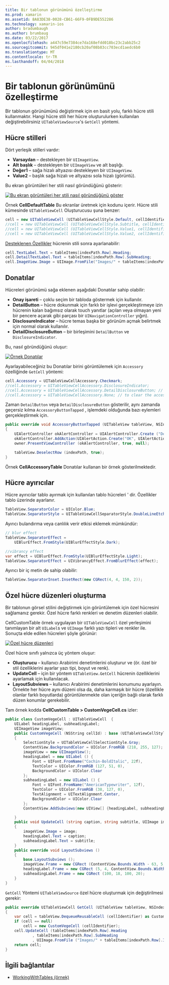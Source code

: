 ```yaml
---
title: Bir tablonun görünümünü özelleştirme
ms.prod: xamarin
ms.assetid: 8A83DE38-0028-CB61-66F9-0FB9DE552286
ms.technology: xamarin-ios
author: bradumbaugh
ms.author: brumbaug
ms.date: 03/22/2017
ms.openlocfilehash: a447c59e7384ce7da168efdd018bc23c2abb25c2
ms.sourcegitcommit: 945df041e2180cb20af08b83cc703ecd1aedc6b0
ms.translationtype: MT
ms.contentlocale: tr-TR
ms.lasthandoff: 04/04/2018
---
```

# <a name="customizing-a-tables-appearance"></a>Bir tablonun görünümünü özelleştirme

Bir tablonun görünümünü değiştirmek için en basit yolu, farklı hücre stili kullanmaktır. Hangi hücre stili her hücre oluşturulurken kullanılan değiştirebilirsiniz `UITableViewSource`'s `GetCell` yöntemi.

## <a name="cell-styles"></a>Hücre stilleri

Dört yerleşik stilleri vardır:

-  **Varsayılan** – destekleyen bir `UIImageView`.
-  **Alt başlık** – destekleyen bir `UIImageView` ve alt başlığı.
-  **Değer1** – sağa hizalı altyazısı destekleyen bir `UIImageView`.
-  **Value2** – başlık sağa hizalı ve altyazısı sola hizalı (görüntü).


Bu ekran görüntüleri her stili nasıl göründüğünü gösterir:

 [![](customizing-table-appearance-images/image7.png "Bu ekran görüntüleri her stili nasıl göründüğünü göster")](customizing-table-appearance-images/image7.png#lightbox)

Örnek **CellDefaultTable** Bu ekranlar üretmek için kodunu içerir. Hücre stili kümesinde `UITableViewCell` Oluşturucusu şuna benzer:

```csharp
cell = new UITableViewCell (UITableViewCellStyle.Default, cellIdentifier);
//cell = new UITableViewCell (UITableViewCellStyle.Subtitle, cellIdentifier);
//cell = new UITableViewCell (UITableViewCellStyle.Value1, cellIdentifier);
//cell = new UITableViewCell (UITableViewCellStyle.Value2, cellIdentifier);
```

[Desteklenen Özellikler](http://developer.xamarin.com/api/type/UIKit.UITableViewCell/) hücrenin stili sonra ayarlanabilir:

```csharp
cell.TextLabel.Text = tableItems[indexPath.Row].Heading;
cell.DetailTextLabel.Text = tableItems[indexPath.Row].SubHeading;
cell.ImageView.Image = UIImage.FromFile("Images/" + tableItems[indexPath.Row].ImageName); // don't use for Value2
```

## <a name="accessories"></a>Donatılar

Hücreleri görünümü sağa eklenen aşağıdaki Donatılar sahip olabilir:

-   **Onay işareti** – çoklu seçim bir tabloda göstermek için kullanılır.
-   **DetailButton** – hücre dokunmak için farklı bir işlevi gerçekleştirmeye izin hücrenin kalan bağımsız olarak touch yanıtlar (açılan veya olmayan yeni bir pencere açarak gibi parçası bir `UINavigationController` yığın).
-   **DisclosureIndicator** – hücre temas başka bir görünüm açmak belirtmek için normal olarak kullanılır.
-   **DetailDisclosureButton** – bir birleşimini `DetailButton` ve `DisclosureIndicator`.


Bu, nasıl göründüğünü oluşur:

 [![](customizing-table-appearance-images/image8.png "Örnek Donatılar")](customizing-table-appearance-images/image8.png#lightbox)

Ayarlayabileceğiniz bu Donatılar birini görüntülemek için `Accessory` özelliğinde `GetCell` yöntemi:

```csharp
cell.Accessory = UITableViewCellAccessory.Checkmark;
//cell.Accessory = UITableViewCellAccessory.DisclosureIndicator;
//cell.Accessory = UITableViewCellAccessory.DetailDisclosureButton; // implement AccessoryButtonTapped
//cell.Accessory = UITableViewCellAccessory.None; // to clear the accessory
```

Zaman `DetailButton` veya `DetailDisclosureButton` gösterilir, aynı zamanda geçersiz kılma `AccessoryButtonTapped` , işlemdeki olduğunda bazı eylemleri gerçekleştirmek için.

```csharp
public override void AccessoryButtonTapped (UITableView tableView, NSIndexPath indexPath)
{
    UIAlertController okAlertController = UIAlertController.Create ("DetailDisclosureButton Touched", tableItems[indexPath.Row].Heading, UIAlertControllerStyle.Alert);
    okAlertController.AddAction(UIAlertAction.Create("OK", UIAlertActionStyle.Default, null));
    owner.PresentViewController (okAlertController, true, null);

    tableView.DeselectRow (indexPath, true);
}
```

Örnek **CellAccessoryTable** Donatılar kullanan bir örnek gösterilmektedir.

## <a name="cell-separators"></a>Hücre ayırıcılar

Hücre ayırıcılar tablo ayırmak için kullanılan tablo hücreleri ' dir. Özellikler tablo üzerinde ayarlanır.

```csharp
TableView.SeparatorColor = UIColor.Blue;
TableView.SeparatorStyle = UITableViewCellSeparatorStyle.DoubleLineEtched;
```

Ayırıcı bulandırma veya canlılık verir etkisi eklemek mümkündür:

```csharp
// blur effect
TableView.SeparatorEffect =
    UIBlurEffect.FromStyle(UIBlurEffectStyle.Dark);

//vibrancy effect
var effect = UIBlurEffect.FromStyle(UIBlurEffectStyle.Light);
TableView.SeparatorEffect = UIVibrancyEffect.FromBlurEffect(effect);
```

Ayırıcı bir iç metin de sahip olabilir:

```csharp
TableView.SeparatorInset.InsetRect(new CGRect(4, 4, 150, 2));
```

## <a name="creating-custom-cell-layouts"></a>Özel hücre düzenleri oluşturma

Bir tablonun görsel stilini değiştirmek için görüntülemek için özel hücresini sağlamanız gerekir. Özel hücre farklı renkleri ve denetim düzenleri olabilir.

CellCustomTable örnek uygulayan bir `UITableViewCell` özel yerleşimini tanımlayan bir alt `UILabel`s ve `UIImage` farklı yazı tipleri ve renkler ile. Sonuçta elde edilen hücreleri şöyle görünür:

 [![](customizing-table-appearance-images/image9.png "Özel hücre düzenleri")](customizing-table-appearance-images/image9.png#lightbox)

Özel hücre sınıfı yalnızca üç yöntem oluşur:

-   **Oluşturucu** – kullanıcı Arabirimi denetimlerini oluşturur ve (ör. özel bir stil özelliklerini ayarlar yazı tipi, boyut ve renk).
-   **UpdateCell** – için bir yöntem `UITableView.GetCell` hücrenin özelliklerini ayarlamak için kullanılacak.
-   **LayoutSubviews** – kullanıcı Arabirimi denetimlerini konumunu ayarlayın. Örnekte her hücre aynı düzeni olsa da, daha karmaşık bir hücre (özellikle olanlar farklı boyutlarda) görüntülenmekte olan içeriğin bağlı olarak farklı düzen konumlar gerekebilir.


Tam örnek kodda **CellCustomTable > CustomVegeCell.cs** izler:

```csharp
public class CustomVegeCell : UITableViewCell  {
    UILabel headingLabel, subheadingLabel;
    UIImageView imageView;
    public CustomVegeCell (NSString cellId) : base (UITableViewCellStyle.Default, cellId)
    {
        SelectionStyle = UITableViewCellSelectionStyle.Gray;
        ContentView.BackgroundColor = UIColor.FromRGB (218, 255, 127);
        imageView = new UIImageView();
        headingLabel = new UILabel () {
            Font = UIFont.FromName("Cochin-BoldItalic", 22f),
            TextColor = UIColor.FromRGB (127, 51, 0),
            BackgroundColor = UIColor.Clear
        };
        subheadingLabel = new UILabel () {
            Font = UIFont.FromName("AmericanTypewriter", 12f),
            TextColor = UIColor.FromRGB (38, 127, 0),
            TextAlignment = UITextAlignment.Center,
            BackgroundColor = UIColor.Clear
        };
        ContentView.AddSubviews(new UIView[] {headingLabel, subheadingLabel, imageView});

    }
    public void UpdateCell (string caption, string subtitle, UIImage image)
    {
        imageView.Image = image;
        headingLabel.Text = caption;
        subheadingLabel.Text = subtitle;
    }
    public override void LayoutSubviews ()
    {
        base.LayoutSubviews ();
        imageView.Frame = new CGRect (ContentView.Bounds.Width - 63, 5, 33, 33);
        headingLabel.Frame = new CGRect (5, 4, ContentView.Bounds.Width - 63, 25);
        subheadingLabel.Frame = new CGRect (100, 18, 100, 20);
    }
}
```

`GetCell` Yöntemi `UITableViewSource` özel hücre oluşturmak için değiştirilmesi gerekir:

```csharp
public override UITableViewCell GetCell (UITableView tableView, NSIndexPath indexPath)
{
    var cell = tableView.DequeueReusableCell (cellIdentifier) as CustomVegeCell;
    if (cell == null)
        cell = new CustomVegeCell (cellIdentifier);
    cell.UpdateCell (tableItems[indexPath.Row].Heading
            , tableItems[indexPath.Row].SubHeading
            , UIImage.FromFile ("Images/" + tableItems[indexPath.Row].ImageName) );
    return cell;
}
```



## <a name="related-links"></a>İlgili bağlantılar

- [WorkingWithTables (örnek)](https://developer.xamarin.com/samples/monotouch/WorkingWithTables)
